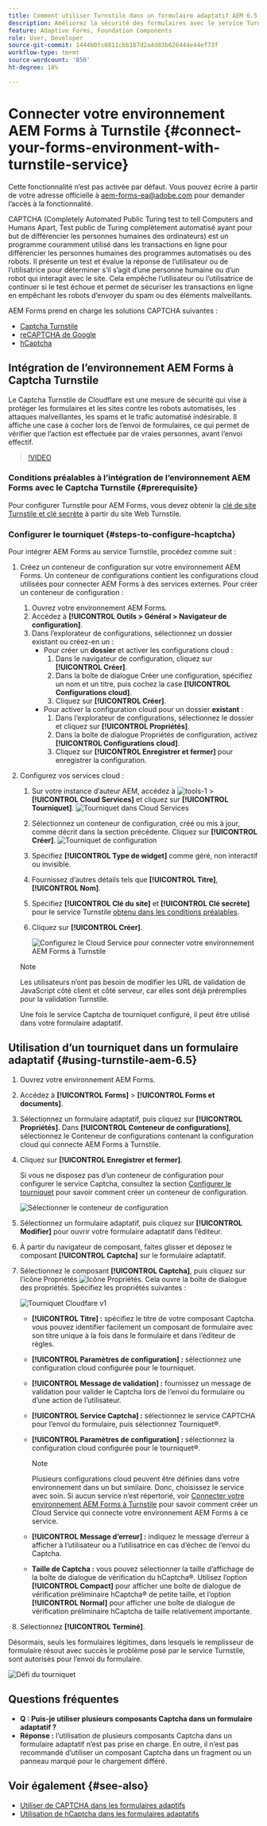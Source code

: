 ```yaml
---
title: Comment utiliser Turnstile dans un formulaire adaptatif AEM 6.5 ?
description: Améliorez la sécurité des formulaires avec le service Turnstile sans effort. Guide détaillé inclus.
feature: Adaptive Forms, Foundation Components
role: User, Developer
source-git-commit: 1444b0fc0811cbb187d2a4d83b626444e44ef73f
workflow-type: tm+mt
source-wordcount: '850'
ht-degree: 18%

---
```


# Connecter votre environnement AEM Forms à Turnstile {#connect-your-forms-environment-with-turnstile-service}


<span class="preview">Cette fonctionnalité n’est pas activée par défaut. Vous pouvez écrire à partir de votre adresse officielle à aem-forms-ea@adobe.com pour demander l’accès à la fonctionnalité.</span>

CAPTCHA (Completely Automated Public Turing test to tell Computers and Humans Apart, Test public de Turing complètement automatisé ayant pour but de différencier les personnes humaines des ordinateurs) est un programme couramment utilisé dans les transactions en ligne pour différencier les personnes humaines des programmes automatisés ou des robots. Il présente un test et évalue la réponse de l’utilisateur ou de l’utilisatrice pour déterminer s’il s’agit d’une personne humaine ou d’un robot qui interagit avec le site. Cela empêche l’utilisateur ou l’utilisatrice de continuer si le test échoue et permet de sécuriser les transactions en ligne en empêchant les robots d’envoyer du spam ou des éléments malveillants.

AEM Forms prend en charge les solutions CAPTCHA suivantes :

* [Captcha Turnstile](/help/forms/using/integrate-adaptive-forms-turnstile.md)
* [reCAPTCHA de Google](/help/forms/using/captcha-adaptive-forms.md)
* [hCaptcha](/help/forms/using/integrate-adaptive-forms-hcaptcha.md)


<!-- ![Turnstile](assets/Turnstile-challenge.png)-->

## Intégration de l’environnement AEM Forms à Captcha Turnstile

Le Captcha Turnstile de Cloudflare est une mesure de sécurité qui vise à protéger les formulaires et les sites contre les robots automatisés, les attaques malveillantes, les spams et le trafic automatisé indésirable. Il affiche une case à cocher lors de l’envoi de formulaires, ce qui permet de vérifier que l’action est effectuée par de vraies personnes, avant l’envoi effectif.

>[!VIDEO](https://video.tv.adobe.com/v/3440940/)

### Conditions préalables à l’intégration de l’environnement AEM Forms avec le Captcha Turnstile {#prerequisite}

Pour configurer Turnstile pour AEM Forms, vous devez obtenir la [clé de site Turnstile et clé secrète](https://developers.cloudflare.com/turnstile/get-started/) à partir du site Web Turnstile.

### Configurer le tourniquet {#steps-to-configure-hcaptcha}

Pour intégrer AEM Forms au service Turnstile, procédez comme suit :

1. Créez un conteneur de configuration sur votre environnement AEM Forms. Un conteneur de configurations contient les configurations cloud utilisées pour connecter AEM Forms à des services externes. Pour créer un conteneur de configuration :
   1. Ouvrez votre environnement AEM Forms.
   1. Accédez à **[!UICONTROL Outils > Général > Navigateur de configuration]**.
   1. Dans l’explorateur de configurations, sélectionnez un dossier existant ou créez-en un :
      * Pour créer un **dossier** et activer les configurations cloud :
         1. Dans le navigateur de configuration, cliquez sur **[!UICONTROL Créer]**.
         1. Dans la boîte de dialogue Créer une configuration, spécifiez un nom et un titre, puis cochez la case **[!UICONTROL Configurations cloud]**.
         1. Cliquez sur **[!UICONTROL Créer]**.
      * Pour activer la configuration cloud pour un dossier **existant** :
         1. Dans l’explorateur de configurations, sélectionnez le dossier et cliquez sur **[!UICONTROL Propriétés]**.
         1. Dans la boîte de dialogue Propriétés de configuration, activez **[!UICONTROL Configurations cloud]**.
         1. Cliquez sur **[!UICONTROL Enregistrer et fermer]** pour enregistrer la configuration.

1. Configurez vos services cloud :
   1. Sur votre instance d’auteur AEM, accédez à ![tools-1](assets/tools-1.png) > **[!UICONTROL Cloud Services]** et cliquez sur **[!UICONTROL Tourniquet]**.
      ![Tourniquet dans Cloud Services](assets/turnstile-in-ui.png)
   1. Sélectionnez un conteneur de configuration, créé ou mis à jour, comme décrit dans la section précédente. Cliquez sur **[!UICONTROL Créer]**.
      ![Tourniquet de configuration](assets/config-hcaptcha.png)
   1. Spécifiez **[!UICONTROL Type de widget]** comme géré, non interactif ou invisible.
   1. Fournissez d’autres détails tels que **[!UICONTROL Titre]**, **[!UICONTROL Nom]**.
   1. Spécifiez **[!UICONTROL Clé du site]** et **[!UICONTROL Clé secrète]** pour le service Turnstile [obtenu dans les conditions préalables](#prerequisite).
   1. Cliquez sur **[!UICONTROL Créer]**.

      ![Configurez le Cloud Service pour connecter votre environnement AEM Forms à Turnstile](assets/config-turntstile.png)

   >[!NOTE]
   > Les utilisateurs n’ont pas besoin de modifier les URL de validation de JavaScript côté client et côté serveur, car elles sont déjà préremplies pour la validation Turnstile.

   Une fois le service Captcha de tourniquet configuré, il peut être utilisé dans votre formulaire adaptatif.

## Utilisation d’un tourniquet dans un formulaire adaptatif {#using-turnstile-aem-6.5}

1. Ouvrez votre environnement AEM Forms.
1. Accédez à **[!UICONTROL Forms]** > **[!UICONTROL Forms et documents]**.
1. Sélectionnez un formulaire adaptatif, puis cliquez sur **[!UICONTROL Propriétés]**. Dans **[!UICONTROL Conteneur de configurations]**, sélectionnez le Conteneur de configurations contenant la configuration cloud qui connecte AEM Forms à Turnstile.
1. Cliquez sur **[!UICONTROL Enregistrer et fermer]**.

   Si vous ne disposez pas d’un conteneur de configuration pour configurer le service Captcha, consultez la section [Configurer le tourniquet](#configure-turnstile-steps-to-configure-hcaptcha) pour savoir comment créer un conteneur de configuration.

   ![Sélectionner le conteneur de configuration](assets/captcha-properties.png)

1. Sélectionnez un formulaire adaptatif, puis cliquez sur **[!UICONTROL Modifier]** pour ouvrir votre formulaire adaptatif dans l’éditeur.
1. À partir du navigateur de composant, faites glisser et déposez le composant **[!UICONTROL Captcha]** sur le formulaire adaptatif.
1. Sélectionnez le composant **[!UICONTROL Captcha]**, puis cliquez sur l’icône Propriétés ![Icône Propriétés](assets/configure-icon.svg). Cela ouvre la boîte de dialogue des propriétés. Spécifiez les propriétés suivantes :

   <!--![Turnstile v2](assets/turnstile-settings-v2.png)-->
   ![Tourniquet Cloudfare v1](assets/turnstile-setting-v1.png)

   * **[!UICONTROL Titre] :** spécifiez le titre de votre composant Captcha. vous pouvez identifier facilement un composant de formulaire avec son titre unique à la fois dans le formulaire et dans l’éditeur de règles.
   * **[!UICONTROL Paramètres de configuration] :** sélectionnez une configuration cloud configurée pour le tourniquet.
   * **[!UICONTROL Message de validation] :** fournissez un message de validation pour valider le Captcha lors de l’envoi du formulaire ou d’une action de l’utilisateur.
   * **[!UICONTROL Service Captcha] :** sélectionnez le service CAPTCHA pour l’envoi du formulaire, puis sélectionnez Tourniquet®.
   * **[!UICONTROL Paramètres de configuration] :** sélectionnez la configuration cloud configurée pour le tourniquet®.
     >[!NOTE]
     >Plusieurs configurations cloud peuvent être définies dans votre environnement dans un but similaire. Donc, choisissez le service avec soin. Si aucun service n’est répertorié, voir [Connecter votre environnement AEM Forms à Turnstile](#connect-your-forms-environment-with-turnstile-service) pour savoir comment créer un Cloud Service qui connecte votre environnement AEM Forms à ce service.

   * **[!UICONTROL Message d’erreur] :** indiquez le message d’erreur à afficher à l’utilisateur ou à l’utilisatrice en cas d’échec de l’envoi du Captcha.
   * **Taille de Captcha :** vous pouvez sélectionner la taille d’affichage de la boîte de dialogue de vérification du hCaptcha®. Utilisez l’option **[!UICONTROL Compact]** pour afficher une boîte de dialogue de vérification préliminaire hCaptcha® de petite taille, et l’option **[!UICONTROL Normal]** pour afficher une boîte de dialogue de vérification préliminaire hCaptcha de taille relativement importante.

1. Sélectionnez **[!UICONTROL Terminé]**.


Désormais, seuls les formulaires légitimes, dans lesquels le remplisseur de formulaire résout avec succès le problème posé par le service Turnstile, sont autorisés pour l’envoi du formulaire.

![Défi du tourniquet](assets/turnstile-challenge.png)


## Questions fréquentes

* **Q : Puis-je utiliser plusieurs composants Captcha dans un formulaire adaptatif ?**
* **Réponse :** l’utilisation de plusieurs composants Captcha dans un formulaire adaptatif n’est pas prise en charge. En outre, il n’est pas recommandé d’utiliser un composant Captcha dans un fragment ou un panneau marqué pour le chargement différé.

## Voir également {#see-also}

* [Utiliser de CAPTCHA dans les formulaires adaptifs](/help/forms/using/captcha-adaptive-forms.md)
* [Utilisation de hCaptcha dans les formulaires adaptatifs](/help/forms/using/integrate-adaptive-forms-hcaptcha.md)
